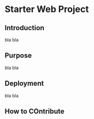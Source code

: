 # Starter Web Project

## Introduction 
 bla bla
## Purpose
bla bla
## Deployment
bla bla 
## How to COntribute 
